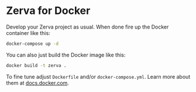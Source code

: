 # Zerva for Docker

Develop your Zerva project as usual. When done fire up the Docker container like this:

```sh
docker-compose up -d
```

You can also just build the Docker image like this:

```sh
docker build -t zerva .
```

To fine tune adjust `Dockerfile` and/or `docker-compose.yml`. Learn more about them at [docs.docker.com](https://docs.docker.com).
